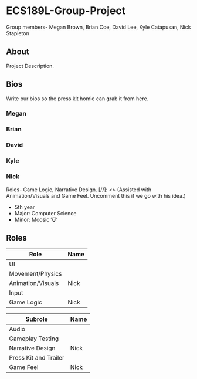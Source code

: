 # ECS189L-Group-Project
Group members- Megan Brown, Brian Coe, David Lee, Kyle Catapusan, Nick Stapleton

## About ##
Project Description.

## Bios ##
Write our bios so the press kit homie can grab it from here. 

### Megan ###

### Brian ###

### David ###

### Kyle ###

### Nick ###
Roles- Game Logic, Narrative Design. [//]: <> (Assisted with Animation/Visuals and Game Feel. Uncomment this if we go with his idea.)

* 5th year
* Major: Computer Science
* Minor: Moosic 🐮

## Roles ##

| Role | Name |
| ---- | ---- |
| UI | |
| Movement/Physics | |
| Animation/Visuals | Nick |
| Input | |
| Game Logic | Nick |

| Subrole | Name | 
| ------- | ---- |
| Audio | |
| Gameplay Testing | | 
| Narrative Design | Nick |
| Press Kit and Trailer | | 
| Game Feel | Nick |
